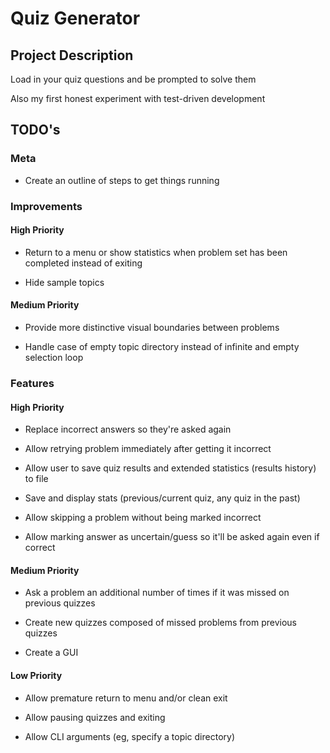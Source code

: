 # Quiz Generator


## Project Description

Load in your quiz questions and be prompted to solve them

Also my first honest experiment with test-driven development


## TODO's


### Meta

- Create an outline of steps to get things running


### Improvements

#### High Priority

-  Return to a menu or show statistics when problem set has been completed instead of exiting

-  Hide sample topics

#### Medium Priority

-  Provide more distinctive visual boundaries between problems

-  Handle case of empty topic directory instead of infinite and empty selection loop


### Features

#### High Priority

- Replace incorrect answers so they're asked again
- Allow retrying problem immediately after getting it incorrect

- Allow user to save quiz results and extended statistics (results history) to file

- Save and display stats (previous/current quiz, any quiz in the past)

- Allow skipping a problem without being marked incorrect
- Allow marking answer as uncertain/guess so it'll be asked again even if correct

#### Medium Priority

- Ask a problem an additional number of times if it was missed on previous quizzes
- Create new quizzes composed of missed problems from previous quizzes

- Create a GUI

#### Low Priority

- Allow premature return to menu and/or clean exit
- Allow pausing quizzes and exiting

- Allow CLI arguments (eg, specify a topic directory)

